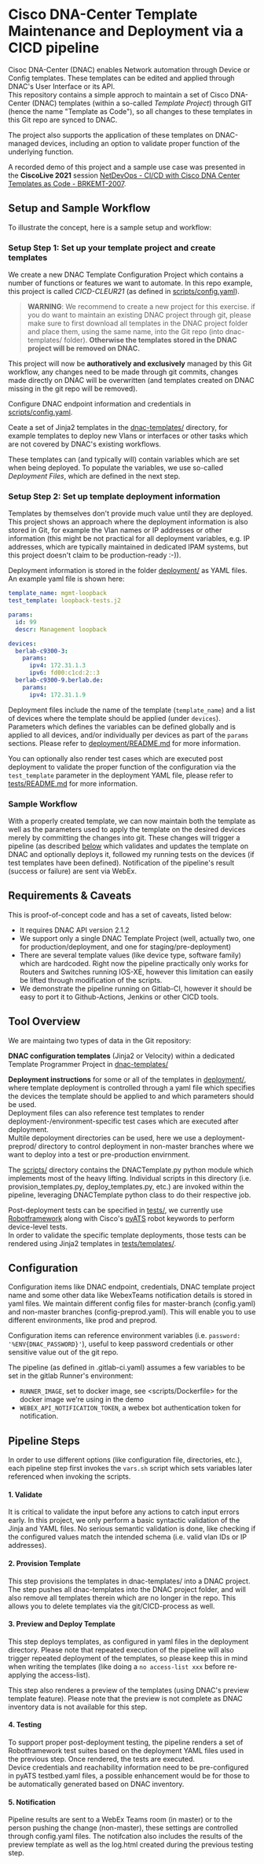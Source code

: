 # Cisco DNA-Center Template Maintenance and Deployment via a CICD pipeline

Cisoc DNA-Center (DNAC) enables Network automation through Device or Config templates. These templates can be edited and applied through DNAC's User Interface or its API.  
This repository contains a simple approch to maintain a set of Cisco DNA-Center (DNAC) templates (within a so-called _Template Project_) through GIT (hence the name "Template as Code"), so all changes to these templates in this Git repo are synced to DNAC.

The project also supports the application of these templates on DNAC-managed devices, including an option to validate proper function of the underlying function.

A recorded demo of this project and a sample use case was presented in the **CiscoLive 2021** session [NetDevOps - CI/CD with Cisco DNA Center Templates as Code - BRKEMT-2007](https://www.ciscolive.com/global/on-demand-library.html#/session/16106298357930015pDT).

## Setup and Sample Workflow

To illustrate the concept, here is a sample setup and workflow:

### Setup Step 1: Set up your template project and create templates

We create a new DNAC Template Configuration Project which contains a number of functions or features we want to automate. In this repo example, this project is called _CICD-CLEUR21_ (as defined in [scripts/config.yaml](scripts/config.yaml)).

> **WARNING**: We recommend to create a new project for this exercise. if you do want to maintain an existing DNAC project through git, please make sure to first download all templates in the DNAC project folder and place them, using the same name, into the Git repo (into dnac-templates/ folder). **Otherwise the templates stored in the DNAC project will be removed on DNAC.**

This project will now be **authoratively and exclusively** managed by this Git workflow, any changes need to be made through git commits, changes made directly on DNAC will be overwritten (and templates created on DNAC missing in the git repo will be removed).

Configure DNAC endpoint information and credentials in [scripts/config.yaml](scripts/config.yaml).

Ceate a set of Jinja2 templates in the [dnac-templates/](dnac-templates/) directory, for example templates to deploy new Vlans or interfaces or other tasks which are not covered by DNAC's existing workflows.

These templates can (and typically will) contain variables which are set when being deployed. To populate the variables, we use so-called _Deployment Files_, which are defined in the next step.

### Setup Step 2: Set up template deployment information

Templates by themselves don't provide much value until they are deployed. This project shows an approach where the deployment information is also stored in Git, for example the Vlan names or IP addresses or other information (this might be not practical for all deployment variables, e.g. IP addresses, which are typically maintained in dedicated IPAM systems, but this project doesn't claim to be production-ready :-)).

Deployment information is stored in the folder [deployment/](deployment/) as YAML files. An example yaml file is shown here:

```yaml
template_name: mgmt-loopback
test_template: loopback-tests.j2

params:
  id: 99
  descr: Management loopback

devices:
  berlab-c9300-3:
    params:
      ipv4: 172.31.1.3
      ipv6: fd00:c1cd:2::3
  berlab-c9300-9.berlab.de:
    params:
      ipv4: 172.31.1.9
```

Deployment files include the name of the template (`template_name`) and a list of devices where the template should be applied (under `devices`). Parameters which defines the variables can be defined globally and is applied to all devices, and/or individually per devices as part of the `params` sections. Please refer to [deployment/README.md](deployment/README.md) for more information.

You can optionally also render test cases which are executed post deployment to validate the proper function of the configuration via the `test_template` parameter in the deployment YAML file, please refer to [tests/README.md](tests/README.md) for more information.


### Sample Workflow

With a properly created template, we can now maintain both the template as well as the parameters used to apply the template on the desired devices merely by committing the changes into git. These changes will trigger a pipeline (as described [below](#pipeline-steps) which validates and updates the template on DNAC and optionally deploys it, followed my running tests on the devices (if test templates have been defined). Notification of the pipeline's result (success or failure) are sent via WebEx. 

## Requirements & Caveats


This is proof-of-concept code and has a set of caveats, listed below:

- It requires DNAC API version 2.1.2
- We support only a single DNAC Template Project (well, actually two, one for production/deployment, and one for staging/pre-deployment)
- There are several template values (like device type, software family) which are hardcoded. Right now the pipeline practically only works for Routers and Switches running IOS-XE, however this limitation can easily be lifted through modification of the scripts.
- We demonstrate the pipeline running on Gitlab-CI, however it should be easy to port it to Github-Actions, Jenkins or other CICD tools.

## Tool Overview
We are maintaing two types of data in the Git repository:

**DNAC configuration templates** (Jinja2 or Velocity) within a dedicated Template Programmer Project in [dnac-templates/](dnac-templates/)

**Deployment instructions** for some or all of the templates in [deployment/](deployment/), where template deployment is controlled through a yaml file which specifies the devices the template should be applied to and which parameters should be used.  
Deployment files can also reference test templates to render deployment-/environment-specific test cases which are executed after deployment.  
Multile depoloyment directories can be used, here we use a deployment-preprod/ directory to control deployment in non-master branches where we want to deploy into a test or pre-production envirnment.

The [scripts/](scripts/) directory contains the DNACTemplate.py python module which implements most of the heavy lifting. Individual scripts in this directory (i.e. provision_templates.py, deploy_templates.py, etc.) are invoked within the pipeline, leveraging DNACTemplate python class to do their respective job.

Post-deployment tests can be specified in [tests/](tests/), we currently use [Robotframework](https://robotframework.org/) along with Cisco's [pyATS](https://developer.cisco.com/pyats/) robot keywords to perform device-level tests.  
In order to validate the specific template deployments, those tests can be rendered using Jinja2 templates in [tests/templates/](tests/templates/).

## Configuration

Configuration items like DNAC endpoint, credentials, DNAC template project name and some other data like WebexTeams notification details is stored in yaml files. We maintain different config files for master-branch (config.yaml) and non-master branches (config-preprod.yaml). This will enable you to use different environments, like prod and preprod.

Configuration items can reference environment variables (i.e. `password: '%ENV{DNAC_PASSWORD}'`), useful to keep password credentials or other sensitive value out of the git repo.

The pipeline (as defined in .gitlab-ci.yaml) assumes a few variables to be set in the gitlab Runner's environment:
- `RUNNER_IMAGE`, set to docker image, see <scripts/Dockerfile> for the docker image we're using in the demo
- `WEBEX_API_NOTIFICATION_TOKEN`, a webex bot authentication token for notification.

## Pipeline Steps

In order to use different options (like configuration file, directories, etc.), each pipeline step first invokes the `vars.sh` script which sets variables later referenced when invoking the scripts.

#### 1. Validate

It is critical to validate the input before any actions to catch input errors early. In this project, we only perform a basic syntactic validation of the Jinja and YAML files. No serious semantic validation is done, like checking if the configured values match the intended schema (i.e. valid vlan IDs or IP addresses).

#### 2. Provision Template

This step provisions the templates in dnac-templates/ into a DNAC project. The step pushes all dnac-templates into the DNAC project folder, and will also remove all templates therein which are no longer in the repo. This allows you to delete templates via the git/CICD-process as well.

#### 3. Preview and Deploy Template

This step deploys templates, as configured in yaml files in the deployment directory. Please note that repeated execution of the pipeline will also trigger repeated deployment of the templates, so please keep this in mind when writing the templates (like doing a `no access-list xxx` before re-applying the access-list).

This step also renderes a preview of the templates (using DNAC's preview template feature). Please note that the preview is not complete as DNAC inventory data is not available for this step.

#### 4. Testing

To support proper post-deployment testing, the pipeline renders a set of Robotframework test suites based on the deployment YAML files used in the previous step. Once rendered, the tests are executed.  
Device credentials and reachability information need to be pre-configured in pyATS testbed.yaml files, a possible enhancement would be for those to be automatically generated based on DNAC inventory.

#### 5. Notification

Pipeline results are sent to a WebEx Teams room (in master) or to the person pushing the change (non-master), these settings are controlled through config.yaml files.
The notifcation also includes the results of the preview template as well as the log.html created during the previous testing step.